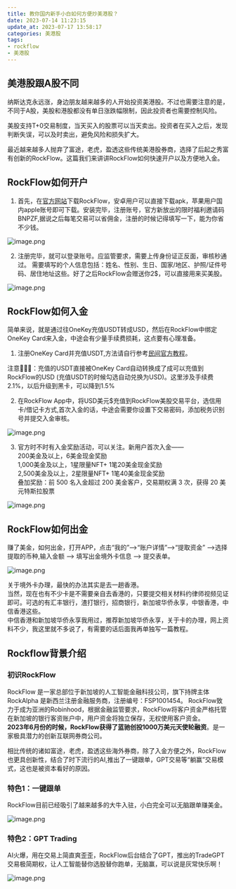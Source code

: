 ```yaml
---
title: 教你国内新手小白如何方便炒美港股？
date: 2023-07-14 11:23:15
update_at: 2023-07-17 13:58:17
categories: 美港股
tags: 
- rockflow
- 美港股 
---
```


## 美港股跟A股不同
纳斯达克永远涨，身边朋友越来越多的人开始投资美港股。不过也需要注意的是，不同于A股，美股和港股都没有单日涨跌幅限制，因此投资者也需要控制风险。

美股支持T+0交易制度，当天买入的股票可以当天卖出。投资者在买入之后，发现判断失误，可以及时卖出，避免风险和损失扩大。

最近越来越多人抛弃了富途，老虎，盈透这些传统美港股券商，选择了后起之秀富有创新的RockFlow。这篇我们来讲讲RockFlow如何快速开户以及方便地入金。
## RockFlow如何开户
1. 首先，在[官方网站](https://mobile.rockflow.tech/zh-Hans/intents?t=RC23BNPZF&p=QFYs64xkfwGU8wM21gTY7&utm_campaign=commission_reward)下载RockFlow，安卓用户可以直接下载apk，苹果用户国内apple账号即可下载。安装完毕，注册账号，官方新放出的限时福利邀请码BNPZF,据说之后每笔交易可以省佣金，注册的时候记得填写一下，能为你省不少钱。

![image.png](https://cdn.jsdelivr.net/gh/btcltceth/blogassets@latest/c/img/rockflow-1.png)
 

2. 注册完毕，就可以登录账号。应监管要求，需要上传身份证正反面，审核秒通过。 需要填写的个人信息包括：姓名、性别、生日、国家/地区、护照/证件号码、居住地址这些。好了之后RockFlow会赠送你2$，可以直接用来买美股。


![image.png](https://cdn.jsdelivr.net/gh/btcltceth/blogassets@latest/c/img/rockflow-2.png)
 
## RockFlow如何入金
简单来说，就是通过往OneKey充值USDT转成USD，然后在RockFlow中绑定OneKey Card来入金，中途会有少量手续费损耗，这点要有心理准备。

1. 注册OneKey Card并充值USDT,方法请自行参考[民间官方教程](https://chatgpt-plus.github.io/onekey-card/)。  

注意📢📢📢：充值的USDT直接被OneKey Card自动转换成了成可以充值到RockFlow的USD (充值USDT的时候勾选自动兑换为USD)。这里涉及手续费2.1%，以后升级到黑卡，可以降到1.5%

2. 在RockFlow App中，将USD美元$充值到RockFlow美股交易平台，选信用卡/借记卡方式,首次入金的话，中途会需要你设置下交易密码，添加税务识别号并提交入金审核。


![image.png](https://cdn.jsdelivr.net/gh/btcltceth/blogassets@latest/c/img/rockflow-3.png)


3. 官方时不时有入金奖励活动，可以关注。新用户首次入金——  
  200美金及以上，6美金现金奖励  
  1,000美金及以上，1星限量NFT+ 1笔20美金现金奖励  
  2,500美金及以上，2星限量NFT+ 1笔40美金现金奖励  
叠加奖励：前 500 名入金超过 200 美金客户，交易期权满 3 次，获得 20 美元特斯拉股票  

![image.png](https://cdn.jsdelivr.net/gh/btcltceth/blogassets@latest/c/img/rockflow-4.png)


## RockFlow如何出金
赚了美金，如何出金，打开APP，点击“我的”-—>“账户详情”-->“提取资金” -->选择提取的币种,输入金额 --> 填写出金境外卡信息 --> 提交表单。

![image.png](https://cdn.jsdelivr.net/gh/btcltceth/blogassets@latest/c/img/rockflow-5.png)

 
关于境外卡办理，最快的办法其实是去一趟香港。  
当然，现在也有不少卡是不需要亲自去香港的，只要提交相关材料约律师视频见证即可。可选的有汇丰银行，渣打银行，招商银行，新加坡华侨永享，中银香港，中信香港这些。  
中信香港和新加坡华侨永享我用过，推荐新加坡华侨永享，关于卡的办理，网上资料不少，我这里就不多说了，有需要的话后面我再单独写一篇教程。

## Rockflow背景介绍
### 初识RockFlow
RockFlow 是一家总部位于新加坡的人工智能金融科技公司，旗下持牌主体 RockAlpha 是新西兰注册金融服务商，注册编号：FSP1001454。 RockFlow致力于成为亚洲的Robinhood，根据金融监管要求，RockFlow将客户资金严格托管在新加坡的银行客资账户中，用户资金将独立保存，无权使用客户资金。  
**2023年6月份的时候，RockFlow获得了蓝驰创投1000万美元天使轮融资**。是一家极具潜力的创新互联网券商公司。 

相比传统的诸如富途，老虎，盈透这些海外券商，除了入金方便之外，RockFlow也更具创新性，结合了时下流行的AI,推出了一键跟单，GPT交易等“躺赢”交易模式，这也是被资本看好的原因。
### 特色1：一键跟单
RockFlow目前已经吸引了越来越多的大牛入驻，小白完全可以无脑跟单赚美金。

![image.png](https://cdn.jsdelivr.net/gh/btcltceth/blogassets@latest/c/img/rockflow-6.png)

 
### 特色2：GPT Trading
AI火爆，用在交易上简直爽歪歪，RockFlow后台结合了GPT，推出的TradeGPT交易极简期权，让人工智能替你选股替你跑单，无脑赢，可以说是灰常快乐啊！

![image.png](https://cdn.jsdelivr.net/gh/btcltceth/blogassets@latest/c/img/rockflow-7.png)


